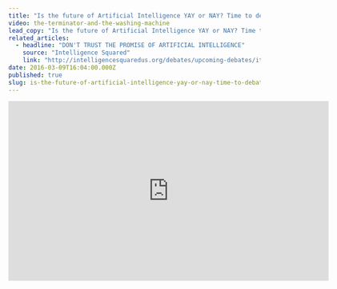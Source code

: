 ```yaml
---
title: "Is the future of Artificial Intelligence YAY or NAY? Time to debate!"
video: the-terminator-and-the-washing-machine
lead_copy: "Is the future of Artificial Intelligence YAY or NAY? Time to debate! Watch the Intelligence Squared debate."
related_articles:
  - headline: "DON'T TRUST THE PROMISE OF ARTIFICIAL INTELLIGENCE"
    source: "Intelligence Squared"
    link: "http://intelligencesquaredus.org/debates/upcoming-debates/item/1494-artificial-intelligence-the-risks-could-outweigh-the-rewards&tab=4"
date: 2016-03-09T16:04:00.000Z
published: true
slug: is-the-future-of-artificial-intelligence-yay-or-nay-time-to-debate
---
```

<iframe src="https://library.fora.tv/live/iframe?streamid=1137" width="640" height="360" marginwidth="0" marginheight="0" frameborder="0" scrolling="no" webkitallowfullscreen="" allowfullscreen=""></iframe>

